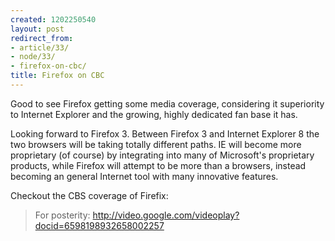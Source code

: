 ```yaml
---
created: 1202250540
layout: post
redirect_from:
- article/33/
- node/33/
- firefox-on-cbc/
title: Firefox on CBC
---
```

Good to see Firefox getting some media coverage, considering it superiority to Internet Explorer and the growing, highly dedicated fan base it has.

Looking forward to Firefox 3. Between Firefox 3 and Internet Explorer 8 the two browsers will be taking totally different paths. IE will become more proprietary (of course) by integrating into many of Microsoft's proprietary products, while Firefox will attempt to be more than a browsers, instead becoming an general Internet tool with many innovative features.

Checkout the CBS coverage of Firefix:

> For posterity: http://video.google.com/videoplay?docid=6598198932658002257
